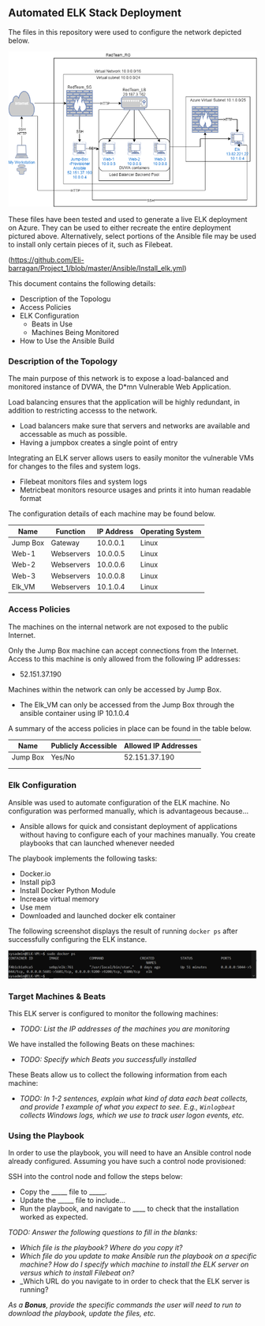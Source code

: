 ## Automated ELK Stack Deployment

The files in this repository were used to configure the network depicted below.

![TODO: Update the path with the name of your diagram](https://github.com/Eli-barragan/Project_1/blob/master/Diagrams/Elk_diagram.png)

These files have been tested and used to generate a live ELK deployment on Azure. They can be used to either recreate the entire deployment pictured above. Alternatively, select portions of the Ansible file may be used to install only certain pieces of it, such as Filebeat.

  (https://github.com/Eli-barragan/Project_1/blob/master/Ansible/Install_elk.yml)

This document contains the following details:
- Description of the Topologu
- Access Policies
- ELK Configuration
  - Beats in Use
  - Machines Being Monitored
- How to Use the Ansible Build


### Description of the Topology

The main purpose of this network is to expose a load-balanced and monitored instance of DVWA, the D*mn Vulnerable Web Application.

Load balancing ensures that the application will be highly redundant, in addition to restricting accesss to the network.
- Load balancers make sure that servers and networks are available and accessable as much as possible.
- Having a jumpbox creates a single point of entry

Integrating an ELK server allows users to easily monitor the vulnerable VMs for changes to the files and system logs.
- Filebeat monitors files and system logs
- Metricbeat monitors resource usages and prints it into human readable format

The configuration details of each machine may be found below.

| Name     | Function | IP Address | Operating System |
|----------|----------|------------|------------------|
| Jump Box | Gateway  | 10.0.0.1   | Linux            |
| Web-1    |Webservers| 10.0.0.5   | Linux            |
| Web-2    |Webservers| 10.0.0.6   | Linux            |
| Web-3    |Webservers| 10.0.0.8   | Linux            |
| Elk_VM   |Webservers| 10.1.0.4   | Linux            |

### Access Policies

The machines on the internal network are not exposed to the public Internet. 

Only the Jump Box machine can accept connections from the Internet. Access to this machine is only allowed from the following IP addresses:
- 52.151.37.190

Machines within the network can only be accessed by Jump Box.
- The Elk_VM can only be accessed from the Jump Box through the ansible container using IP 10.1.0.4

A summary of the access policies in place can be found in the table below.

| Name     | Publicly Accessible | Allowed IP Addresses |
|----------|---------------------|----------------------|
| Jump Box | Yes/No              | 52.151.37.190        |
|          |                     |                      |
|          |                     |                      |

### Elk Configuration

Ansible was used to automate configuration of the ELK machine. No configuration was performed manually, which is advantageous because...
- Ansible allows for quick and consistant deployment of applications without having to configure each of your machines manually. You create playbooks that can launched whenever needed

The playbook implements the following tasks:
- Docker.io
- Install pip3
- Install Docker Python Module
- Increase virtual memory
- Use mem
- Downloaded and launched docker elk container

The following screenshot displays the result of running `docker ps` after successfully configuring the ELK instance.

![TODO: Update the path with the name of your screenshot of docker ps output](https://github.com/Eli-barragan/Project_1/blob/master/Project_1/Images/Sudo%20docker%20ps%20in%20elk%20machine.PNG)

### Target Machines & Beats
This ELK server is configured to monitor the following machines:
- _TODO: List the IP addresses of the machines you are monitoring_

We have installed the following Beats on these machines:
- _TODO: Specify which Beats you successfully installed_

These Beats allow us to collect the following information from each machine:
- _TODO: In 1-2 sentences, explain what kind of data each beat collects, and provide 1 example of what you expect to see. E.g., `Winlogbeat` collects Windows logs, which we use to track user logon events, etc._

### Using the Playbook
In order to use the playbook, you will need to have an Ansible control node already configured. Assuming you have such a control node provisioned: 

SSH into the control node and follow the steps below:
- Copy the _____ file to _____.
- Update the _____ file to include...
- Run the playbook, and navigate to ____ to check that the installation worked as expected.

_TODO: Answer the following questions to fill in the blanks:_
- _Which file is the playbook? Where do you copy it?_
- _Which file do you update to make Ansible run the playbook on a specific machine? How do I specify which machine to install the ELK server on versus which to install Filebeat on?_
- _Which URL do you navigate to in order to check that the ELK server is running?

_As a **Bonus**, provide the specific commands the user will need to run to download the playbook, update the files, etc._
